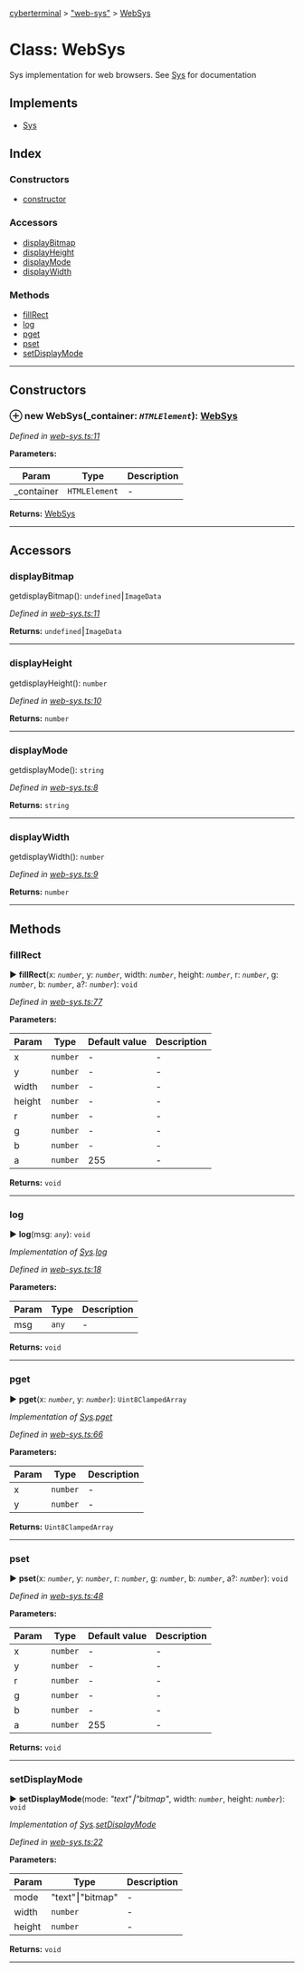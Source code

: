 [cyberterminal](../README.md) > ["web-sys"](../modules/_web_sys_.md) > [WebSys](../classes/_web_sys_.websys.md)



# Class: WebSys


Sys implementation for web browsers. See [Sys](../interfaces/__classes_sys_.sys.md) for documentation

## Implements

* [Sys](../interfaces/__classes_sys_.sys.md)

## Index

### Constructors

* [constructor](_web_sys_.websys.md#constructor)


### Accessors

* [displayBitmap](_web_sys_.websys.md#displaybitmap)
* [displayHeight](_web_sys_.websys.md#displayheight)
* [displayMode](_web_sys_.websys.md#displaymode)
* [displayWidth](_web_sys_.websys.md#displaywidth)


### Methods

* [fillRect](_web_sys_.websys.md#fillrect)
* [log](_web_sys_.websys.md#log)
* [pget](_web_sys_.websys.md#pget)
* [pset](_web_sys_.websys.md#pset)
* [setDisplayMode](_web_sys_.websys.md#setdisplaymode)



---
## Constructors
<a id="constructor"></a>


### ⊕ **new WebSys**(_container: *`HTMLElement`*): [WebSys](_web_sys_.websys.md)


*Defined in [web-sys.ts:11](https://github.com/FantasyInternet/cyberterminal/blob/HEAD/src/script/web-sys.ts#L11)*



**Parameters:**

| Param | Type | Description |
| ------ | ------ | ------ |
| _container | `HTMLElement`   |  - |





**Returns:** [WebSys](_web_sys_.websys.md)

---


## Accessors
<a id="displaybitmap"></a>

###  displayBitmap


getdisplayBitmap(): `undefined`⎮`ImageData`

*Defined in [web-sys.ts:11](https://github.com/FantasyInternet/cyberterminal/blob/HEAD/src/script/web-sys.ts#L11)*





**Returns:** `undefined`⎮`ImageData`



___

<a id="displayheight"></a>

###  displayHeight


getdisplayHeight(): `number`

*Defined in [web-sys.ts:10](https://github.com/FantasyInternet/cyberterminal/blob/HEAD/src/script/web-sys.ts#L10)*





**Returns:** `number`



___

<a id="displaymode"></a>

###  displayMode


getdisplayMode(): `string`

*Defined in [web-sys.ts:8](https://github.com/FantasyInternet/cyberterminal/blob/HEAD/src/script/web-sys.ts#L8)*





**Returns:** `string`



___

<a id="displaywidth"></a>

###  displayWidth


getdisplayWidth(): `number`

*Defined in [web-sys.ts:9](https://github.com/FantasyInternet/cyberterminal/blob/HEAD/src/script/web-sys.ts#L9)*





**Returns:** `number`



___


## Methods
<a id="fillrect"></a>

###  fillRect

► **fillRect**(x: *`number`*, y: *`number`*, width: *`number`*, height: *`number`*, r: *`number`*, g: *`number`*, b: *`number`*, a?: *`number`*): `void`



*Defined in [web-sys.ts:77](https://github.com/FantasyInternet/cyberterminal/blob/HEAD/src/script/web-sys.ts#L77)*



**Parameters:**

| Param | Type | Default value | Description |
| ------ | ------ | ------ | ------ |
| x | `number`  | - |   - |
| y | `number`  | - |   - |
| width | `number`  | - |   - |
| height | `number`  | - |   - |
| r | `number`  | - |   - |
| g | `number`  | - |   - |
| b | `number`  | - |   - |
| a | `number`  | 255 |   - |





**Returns:** `void`





___

<a id="log"></a>

###  log

► **log**(msg: *`any`*): `void`



*Implementation of [Sys](../interfaces/__classes_sys_.sys.md).[log](../interfaces/__classes_sys_.sys.md#log)*

*Defined in [web-sys.ts:18](https://github.com/FantasyInternet/cyberterminal/blob/HEAD/src/script/web-sys.ts#L18)*



**Parameters:**

| Param | Type | Description |
| ------ | ------ | ------ |
| msg | `any`   |  - |





**Returns:** `void`





___

<a id="pget"></a>

###  pget

► **pget**(x: *`number`*, y: *`number`*): `Uint8ClampedArray`



*Implementation of [Sys](../interfaces/__classes_sys_.sys.md).[pget](../interfaces/__classes_sys_.sys.md#pget)*

*Defined in [web-sys.ts:66](https://github.com/FantasyInternet/cyberterminal/blob/HEAD/src/script/web-sys.ts#L66)*



**Parameters:**

| Param | Type | Description |
| ------ | ------ | ------ |
| x | `number`   |  - |
| y | `number`   |  - |





**Returns:** `Uint8ClampedArray`





___

<a id="pset"></a>

###  pset

► **pset**(x: *`number`*, y: *`number`*, r: *`number`*, g: *`number`*, b: *`number`*, a?: *`number`*): `void`



*Defined in [web-sys.ts:48](https://github.com/FantasyInternet/cyberterminal/blob/HEAD/src/script/web-sys.ts#L48)*



**Parameters:**

| Param | Type | Default value | Description |
| ------ | ------ | ------ | ------ |
| x | `number`  | - |   - |
| y | `number`  | - |   - |
| r | `number`  | - |   - |
| g | `number`  | - |   - |
| b | `number`  | - |   - |
| a | `number`  | 255 |   - |





**Returns:** `void`





___

<a id="setdisplaymode"></a>

###  setDisplayMode

► **setDisplayMode**(mode: *"text"⎮"bitmap"*, width: *`number`*, height: *`number`*): `void`



*Implementation of [Sys](../interfaces/__classes_sys_.sys.md).[setDisplayMode](../interfaces/__classes_sys_.sys.md#setdisplaymode)*

*Defined in [web-sys.ts:22](https://github.com/FantasyInternet/cyberterminal/blob/HEAD/src/script/web-sys.ts#L22)*



**Parameters:**

| Param | Type | Description |
| ------ | ------ | ------ |
| mode | "text"⎮"bitmap"   |  - |
| width | `number`   |  - |
| height | `number`   |  - |





**Returns:** `void`





___


